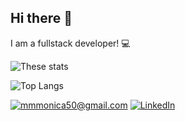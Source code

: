 ## Hi there 👋

I am a fullstack developer! :computer:

![These stats](https://github-readme-stats.vercel.app/api?username=mmmonica50&theme=vision-friendly-dark&show_icons=true&count_private=true)

![Top Langs](https://github-readme-stats.vercel.app/api/top-langs/?username=mmmonica50&theme=vision-friendly-dark&hide=css&layout=compact)

<a href="mailto:mmmonica50@gmail.com">![mmmonica50@gmail.com](https://img.shields.io/badge/Gmail-D14836?style=flat&logo=gmail&logoColor=white)</a>
<a href="<https://linkedin.com/in/mmmonica50>">![LinkedIn](https://img.shields.io/badge/LinkedIn-0077B5?style=flat&logo=linkedin&logoColor=white)</a>
